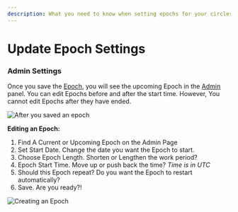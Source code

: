 ```yaml
---
description: What you need to know when setting epochs for your circles
---
```


# Update Epoch Settings

### Admin Settings

Once you save the [Epoch](../epochs/), you will see the upcoming Epoch in the [Admin](./) panel. You can edit Epochs before and after the start time. However, You cannot edit Epochs after they have ended.

![After you saved an epoch](<../../.gitbook/assets/Screen Shot 2022-05-16 at 6.25.20 PM.png>)

**Editing an Epoch:**

1. Find A Current or Upcoming Epoch on the Admin Page
2. Set Start Date. Change the date you want the Epoch to start.
3. Choose Epoch Length. Shorten or Lengthen the work period?
4. Epoch Start Time. Move up or push back the time? _Time is in UTC_
5. Should this Epoch repeat? Do you want the Epoch to restart automatically?
6. Save. Are you ready?!

![Creating an Epoch](<../../.gitbook/assets/Screen Shot 2022-05-16 at 6.14.26 PM.png>)
